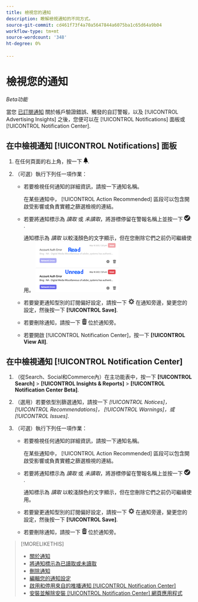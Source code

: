 ```yaml
---
title: 檢視您的通知
description: 瞭解檢視通知的不同方式。
source-git-commit: cd461f73f4a70a5647844a6075ba1c65d64a9b04
workflow-type: tm+mt
source-wordcount: '348'
ht-degree: 0%

---
```


# 檢視您的通知

*Beta功能*

當您 [已訂閱通知](notification-edit.md) 關於帳戶驗證錯誤、觸發的自訂警報，以及 [!UICONTROL Advertising Insights] 之後，您便可以在 [!UICONTROL Notifications] 面板或 [!UICONTROL Notification Center].

## 在中檢視通知 [!UICONTROL Notifications] 面板

1. 在任何頁面的右上角，按一下 ![通知](/help/search-social-commerce/assets/notifications-panel.png "通知").

1. （可選）執行下列任一項作業：

   * 若要檢視任何通知的詳細資訊，請按一下通知名稱。

      在某些通知中， [!UICONTROL Action Recommended] 區段可以包含開啟受影響或負責實體之篩選檢視的連結。

   * 若要將通知標示為 *讀取* 或 *未讀取*，將游標停留在警報名稱上並按一下 ![標籤為已讀或未讀](/help/search-social-commerce/assets/notifications-read-unread.png "標籤為已讀或未讀").

      通知標示為 *讀取* 以較淺顏色的文字顯示，但在您刪除它們之前仍可繼續使用。
   ![已讀取和未讀取通知](/help/search-social-commerce/assets/notifications-read-vs-unread.png "已讀取和未讀取通知")

   * 若要變更通知型別的訂閱偏好設定，請按一下 ![設定](/help/search-social-commerce/assets/settings-nc.png "設定") 在通知旁邊，變更您的設定，然後按一下 **[!UICONTROL Save]**.

   * 若要刪除通知，請按一下 ![刪除](/help/search-social-commerce/assets/delete.png "刪除") 位於通知旁。

   * 若要開啟 [!UICONTROL Notification Center]，按一下 **[!UICONTROL View All]**.


## 在中檢視通知 [!UICONTROL Notification Center]

1. （從Search、Social和Commerce內）在主功能表中，按一下 **[!UICONTROL Search]** > **[!UICONTROL Insights & Reports]** > **[!UICONTROL Notification Center Beta]**.

1. （選用）若要依型別篩選通知，請按一下 *[!UICONTROL Notices]， [!UICONTROL Recommendations]， [!UICONTROL Warnings]，或[!UICONTROL Issues]*.

1. （可選）執行下列任一項作業：

   * 若要檢視任何通知的詳細資訊，請按一下通知名稱。

      在某些通知中， [!UICONTROL Action Recommended] 區段可以包含開啟受影響或負責實體之篩選檢視的連結。

   * 若要將通知標示為 *讀取* 或 *未讀取*，將游標停留在警報名稱上並按一下 ![標籤為已讀或未讀](/help/search-social-commerce/assets/notifications-read-unread.png "標籤為已讀或未讀").

      通知標示為 *讀取* 以較淺顏色的文字顯示，但在您刪除它們之前仍可繼續使用。

   * 若要變更通知型別的訂閱偏好設定，請按一下 ![設定](/help/search-social-commerce/assets/settings-nc.png "設定")  在通知旁邊，變更您的設定，然後按一下 **[!UICONTROL Save]**.

   * 若要刪除通知，請按一下 ![刪除](/help/search-social-commerce/assets/delete.png "刪除") 位於通知旁。

>[!MORELIKETHIS]
>
>* [關於通知](/help/search-social-commerce/notifications/notification-about.md)
>* [將通知標示為已讀取或未讀取](notification-mark-read-unread.md)
>* [刪除通知](notification-delete.md)
>* [編輯您的通知設定](notification-edit.md)
>* [啟用和停用來自的推播通知 [!UICONTROL Notification Center]](notifications-push-enable-disable.md)
>* [安裝並解除安裝 [!UICONTROL Notification Center] 網頁應用程式](notification-app-install-uninstall.md)


